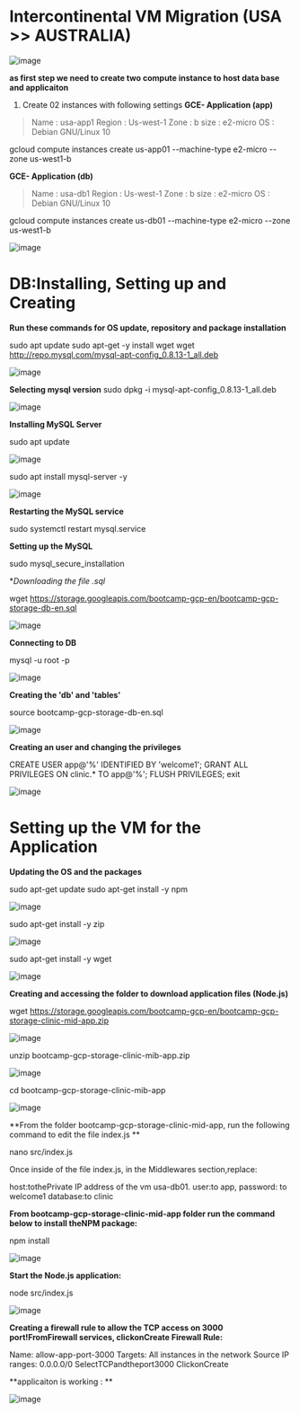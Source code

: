# Intercontinental VM Migration (USA >> AUSTRALIA) 


![image](https://user-images.githubusercontent.com/88970736/131009886-8266181a-2aad-49b8-ab6e-e68a5c3c5079.png)

**as first step we need to create two compute instance to host data base and applicaiton**

1. Create 02 instances with following settings
 **GCE- Application (app)**
> Name : usa-app1
> Region : Us-west-1
> Zone : b
> size : e2-micro
> OS : Debian GNU/Linux 10

gcloud compute instances create us-app01 --machine-type e2-micro --zone us-west1-b

**GCE- Application (db)**
> Name : usa-db1
> Region : Us-west-1
> Zone : b
> size : e2-micro
> OS : Debian GNU/Linux 10

gcloud compute instances create us-db01 --machine-type e2-micro --zone us-west1-b

![image](https://user-images.githubusercontent.com/88970736/131013059-fb9e8685-6d52-444a-882c-4ae0919163ce.png)


# DB:Installing, Setting up and Creating

**Run these commands for OS update, repository and package installation**

sudo apt update
sudo apt-get -y install wget
wget http://repo.mysql.com/mysql-apt-config_0.8.13-1_all.deb

![image](https://user-images.githubusercontent.com/88970736/131013903-e4a30bb4-4d11-4a70-b1e3-49423e7b60f4.png)

**Selecting mysql version**
sudo dpkg -i mysql-apt-config_0.8.13-1_all.deb

![image](https://user-images.githubusercontent.com/88970736/131014352-b9e8eeec-161b-4a3b-9edf-1a405fbe9f82.png)


**Installing MySQL Server**

sudo apt update

![image](https://user-images.githubusercontent.com/88970736/131014588-9371f272-d83b-4435-9b5d-0878ddd36b0d.png)


sudo apt install mysql-server -y

![image](https://user-images.githubusercontent.com/88970736/131015056-3c3177f0-eba7-4b24-8f30-2559de9f292a.png)

**Restarting the MySQL service**

sudo systemctl restart mysql.service

**Setting up the MySQL**

sudo mysql_secure_installation

**Downloading the file *.sql**

wget https://storage.googleapis.com/bootcamp-gcp-en/bootcamp-gcp-storage-db-en.sql

![image](https://user-images.githubusercontent.com/88970736/131016007-79175bd0-24d0-4fc1-9489-a91506ebd542.png)

**Connecting to DB**

mysql -u root -p

![image](https://user-images.githubusercontent.com/88970736/131018068-e37d6fc7-d5a7-464d-b7a3-d0087b6bacb5.png)


**Creating the 'db' and 'tables'**

source bootcamp-gcp-storage-db-en.sql

![image](https://user-images.githubusercontent.com/88970736/131018226-2b919cc2-d6f1-46de-af77-538f3e867f04.png)


**Creating an user and changing the privileges**

CREATE USER app@'%' IDENTIFIED BY 'welcome1';
GRANT ALL PRIVILEGES ON clinic.* TO app@'%';
FLUSH PRIVILEGES;
exit

![image](https://user-images.githubusercontent.com/88970736/131018526-ac61fc25-35aa-49c4-afd2-dcb820ebe194.png)


# Setting up the VM for the Application

**Updating the OS and the packages**

sudo apt-get update
sudo apt-get install -y npm

![image](https://user-images.githubusercontent.com/88970736/131021579-20bc1550-adf1-4824-8e09-8afbbc6f76e1.png)


sudo apt-get install -y zip

![image](https://user-images.githubusercontent.com/88970736/131021644-78b63bd3-5cd6-4a10-9f55-fa29f9fc369a.png)

sudo apt-get install -y wget

![image](https://user-images.githubusercontent.com/88970736/131021700-c9d3c353-a704-4666-9bce-bc180c139a0a.png)


**Creating and accessing the folder to download application files (Node.js)**

wget https://storage.googleapis.com/bootcamp-gcp-en/bootcamp-gcp-storage-clinic-mid-app.zip

![image](https://user-images.githubusercontent.com/88970736/131021846-3920e587-b72c-496f-b10f-db3d7cbef902.png)

unzip bootcamp-gcp-storage-clinic-mib-app.zip

![image](https://user-images.githubusercontent.com/88970736/131022035-99055256-caf0-4899-89e9-cf6542ab8f5e.png)


cd bootcamp-gcp-storage-clinic-mib-app

![image](https://user-images.githubusercontent.com/88970736/131022198-74eeb9ea-711b-4896-8f5f-61c74935671d.png)

**From the folder bootcamp-gcp-storage-clinic-mid-app,
run the following command to edit the file index.js
**

nano src/index.js

Once inside of the file index.js, 
in the Middlewares section,replace:

host:tothePrivate IP address of the vm usa-db01.
user:to app,
password: to welcome1
database:to clinic

**From bootcamp-gcp-storage-clinic-mid-app folder run the command below to install theNPM package:**

npm install

![image](https://user-images.githubusercontent.com/88970736/131023640-fb32cc13-8925-4fbc-b461-ead1342e071a.png)

**Start the Node.js application:**

node src/index.js

![image](https://user-images.githubusercontent.com/88970736/131023907-07bcdce4-7d56-42b5-9d6f-9bf7051aeb9d.png)


**Creating a firewall rule to allow the TCP access on 3000 port!FromFirewall services, clickonCreate Firewall Rule:**

Name: allow-app-port-3000
Targets: All instances in the network
Source IP ranges: 0.0.0.0/0
SelectTCPandtheport3000
ClickonCreate

**applicaiton is working : **

![image](https://user-images.githubusercontent.com/88970736/131026224-8274b5bc-b777-40a0-9571-5475e57edef6.png)
